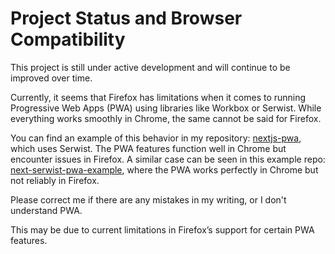 # Project Status and Browser Compatibility

This project is still under active development and will continue to be improved over time.

Currently, it seems that Firefox has limitations when it comes to running Progressive Web Apps (PWA) using libraries like Workbox or Serwist. While everything works smoothly in Chrome, the same cannot be said for Firefox.

You can find an example of this behavior in my repository: [nextjs-pwa](https://github.com/Miftakhul-Ilman-Rifqi/nextjs-pwa), which uses Serwist. The PWA features function well in Chrome but encounter issues in Firefox. A similar case can be seen in this example repo: [next-serwist-pwa-example](https://github.com/uriseroussi/next-serwist-pwa-example), where the PWA works perfectly in Chrome but not reliably in Firefox.

Please correct me if there are any mistakes in my writing, or I don't understand PWA.

This may be due to current limitations in Firefox’s support for certain PWA features.
